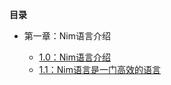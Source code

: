 
**目录**

- 第一章：Nim语言介绍  
  - [1.0：Nim语言介绍][1]
  - [1.1：Nim语言是一门高效的语言][2]


  [1]: https://github.com/xland/LearnNim/blob/master/%E7%AC%AC%E4%B8%80%E7%AB%A0%EF%BC%9ANim%E8%AF%AD%E8%A8%80%E4%BB%8B%E7%BB%8D/1.0%EF%BC%9ANim%E8%AF%AD%E8%A8%80%E4%BB%8B%E7%BB%8D.md
  [2]: https://github.com/xland/LearnNim/blob/master/%E7%AC%AC%E4%B8%80%E7%AB%A0%EF%BC%9ANim%E8%AF%AD%E8%A8%80%E4%BB%8B%E7%BB%8D/1.1%EF%BC%9ANim%E8%AF%AD%E8%A8%80%E6%98%AF%E4%B8%80%E9%97%A8%E9%AB%98%E6%95%88%E7%9A%84%E8%AF%AD%E8%A8%80.md